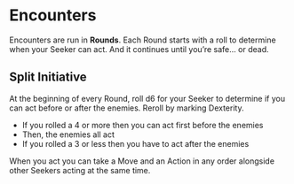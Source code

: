 # Encounters

Encounters are run in **Rounds**. Each Round starts with a roll to determine when your Seeker can act. And it continues until you’re safe… or dead.

## Split Initiative

At the beginning of every Round, roll d6 for your Seeker to determine if you can act before or after the enemies. Reroll by marking Dexterity.

- If you rolled a 4 or more then you can act first before the enemies
- Then, the enemies all act
- If you rolled a 3 or less then you have to act after the enemies

When you act you can take a Move and an Action in any order alongside other Seekers acting at the same time.

